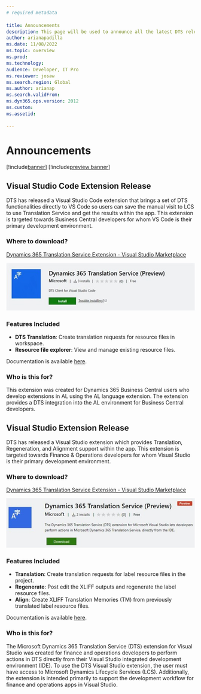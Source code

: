 ```yaml
---
# required metadata

title: Announcements
description: This page will be used to announce all the latest DTS releases to the users
author: arianapadilla
ms.date: 11/08/2022
ms.topic: overview
ms.prod: 
ms.technology: 
audience: Developer, IT Pro
ms.reviewer: josaw
ms.search.region: Global
ms.author: arianap
ms.search.validFrom: 
ms.dyn365.ops.version: 2012
ms.custom:
ms.assetid:

---
```


# Announcements

[!include[banner](../includes/banner.md)]
[!include[preview banner](../includes/preview-banner.md)]

## Visual Studio Code Extension Release

DTS has released a Visual Studio Code extension that brings a set of DTS functionalities directly to VS Code so users can save the manual visit to LCS to use Translation Service and get the results within the app. This extension is targeted towards Business Central developers for whom VS Code is their primary development environment. 

### Where to download? 

[Dynamics 365 Translation Service Extension - Visual Studio Marketplace]([https://marketplace.visualstudio.com/](https://nam06.safelinks.protection.outlook.com/?url=https%3A%2F%2Fmarketplace.visualstudio.com%2Fitems%3FitemName%3Ddts-publisher.dts-vsc&data=05%7C01%7Carianap%40microsoft.com%7C2fcbec5426ce46f2a75108da4ad19678%7C72f988bf86f141af91ab2d7cd011db47%7C1%7C0%7C637904561304230329%7CUnknown%7CTWFpbGZsb3d8eyJWIjoiMC4wLjAwMDAiLCJQIjoiV2luMzIiLCJBTiI6Ik1haWwiLCJXVCI6Mn0%3D%7C3000%7C%7C%7C&sdata=bGNyOcGpLtlt%2Fs0D2LyoF3DyiOkipWHj0qbe1Mzep6g%3D&reserved=0))

![Visual Studio Code Extension Download](./media/dts-vscode-extension1.jpg)


### Features Included

- **DTS Translation**: Create translation requests for resource files in workspace.
- **Resource file explorer**: View and manage existing resource files.

Documentation is available [here](https://nam06.safelinks.protection.outlook.com/?url=https%3A%2F%2Fdocs.microsoft.com%2Fen-us%2Fdynamics365%2Ffin-ops-core%2Fdev-itpro%2Flifecycle-services%2Fdts-vscode-doc&data=05%7C01%7Carianap%40microsoft.com%7C2fcbec5426ce46f2a75108da4ad19678%7C72f988bf86f141af91ab2d7cd011db47%7C1%7C0%7C637904561304230329%7CUnknown%7CTWFpbGZsb3d8eyJWIjoiMC4wLjAwMDAiLCJQIjoiV2luMzIiLCJBTiI6Ik1haWwiLCJXVCI6Mn0%3D%7C3000%7C%7C%7C&sdata=gkEl5PNldkEKdv9HVzggN8ij62%2B7AK99uoBJtYX%2BNj4%3D&reserved=0).

### Who is this for? 

This extension was created for Dynamics 365 Business Central users who develop extensions in AL using the AL language extension. The extension provides a DTS integration into the AL environment for Business Central developers.



## Visual Studio Extension Release

DTS has released a Visual Studio extension which provides Translation, Regeneration, and Alignment support within the app. This extension is targeted towards Finance & Operations developers for whom Visual Studio is their primary development environment. 

### Where to download? 

[Dynamics 365 Translation Service Extension - Visual Studio Marketplace](https://nam06.safelinks.protection.outlook.com/?url=https%3A%2F%2Fmarketplace.visualstudio.com%2Fitems%3FitemName%3Ddts-publisher.dts-vs-ext%26ssr%3Dfalse%23overview&data=05%7C01%7Carianap%40microsoft.com%7C86fbe9e548d84f345ab708da5478d62b%7C72f988bf86f141af91ab2d7cd011db47%7C1%7C0%7C637915175207697758%7CUnknown%7CTWFpbGZsb3d8eyJWIjoiMC4wLjAwMDAiLCJQIjoiV2luMzIiLCJBTiI6Ik1haWwiLCJXVCI6Mn0%3D%7C3000%7C%7C%7C&sdata=2GyaUhBDFpbrZQdoBawScYNAuj4sJUZojM63zN9JdA4%3D&reserved=0)

![Visual Studio Extension Download](./media/dts-vs-extension1.jpg)

### Features Included

- **Translation**: Create translation requests for label resource files in the project.
- **Regenerate**: Post edit the XLIFF outputs and regenerate the label resource files.
- **Align**: Create XLIFF Translation Memories (TM) from previously translated label resource files.

Documentation is available [here](https://nam06.safelinks.protection.outlook.com/?url=https%3A%2F%2Fdocs.microsoft.com%2Fen-us%2Fdynamics365%2Ffin-ops-core%2Fdev-itpro%2Flifecycle-services%2Fdts-visual-studio&data=05%7C01%7Carianap%40microsoft.com%7C86fbe9e548d84f345ab708da5478d62b%7C72f988bf86f141af91ab2d7cd011db47%7C1%7C0%7C637915175207697758%7CUnknown%7CTWFpbGZsb3d8eyJWIjoiMC4wLjAwMDAiLCJQIjoiV2luMzIiLCJBTiI6Ik1haWwiLCJXVCI6Mn0%3D%7C3000%7C%7C%7C&sdata=%2FH4%2B2xHeV3ma5iz5vg7zY7cJpnKCpGFNCVJCGL3bvTY%3D&reserved=0).

### Who is this for? 

The Microsoft Dynamics 365 Translation Service (DTS) extension for Visual Studio was created for finance and operations developers to perform actions in DTS directly from their Visual Studio integrated development environment (IDE). To use the DTS Visual Studio extension, the user must have access to Microsoft Dynamics Lifecycle Services (LCS). Additionally, the extension is intended primarily to support the development workflow for finance and operations apps in Visual Studio.


